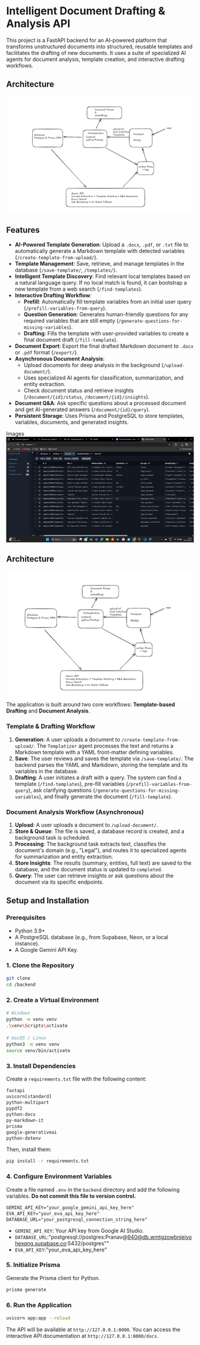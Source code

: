 # Intelligent Document Drafting & Analysis API

This project is a FastAPI backend for an AI-powered platform that transforms unstructured documents into structured, reusable templates and facilitates the drafting of new documents. It uses a suite of specialized AI agents for document analysis, template creation, and interactive drafting workflows.

## Architecture

![alt text](image-3.png)

## Features

- **AI-Powered Template Generation**: Upload a `.docx`, `.pdf`, or `.txt` file to automatically generate a Markdown template with detected variables (`/create-template-from-upload/`).
- **Template Management**: Save, retrieve, and manage templates in the database (`/save-template/`, `/templates/`).
- **Intelligent Template Discovery**: Find relevant local templates based on a natural language query. If no local match is found, it can bootstrap a new template from a web search (`/find-templates`).
- **Interactive Drafting Workflow**:
    - **Prefill**: Automatically fill template variables from an initial user query (`/prefill-variables-from-query`).
    - **Question Generation**: Generates human-friendly questions for any required variables that are still empty (`/generate-questions-for-missing-variables`).
    - **Drafting**: Fills the template with user-provided variables to create a final document draft (`/fill-template`).
- **Document Export**: Export the final drafted Markdown document to `.docx` or `.pdf` format (`/export/`).
- **Asynchronous Document Analysis**:
    - Upload documents for deep analysis in the background (`/upload-document/`).
    - Uses specialized AI agents for classification, summarization, and entity extraction.
    - Check document status and retrieve insights (`/document/{id}/status`, `/document/{id}/insights`).
- **Document Q&A**: Ask specific questions about a processed document and get AI-generated answers (`/document/{id}/query`).
- **Persistent Storage**: Uses Prisma and PostgreSQL to store templates, variables, documents, and generated insights.

Images
![alt text](image.png)

## Architecture

![alt text](image-2.png)
The application is built around two core workflows: **Template-based Drafting** and **Document Analysis**.

### Template & Drafting Workflow
1.  **Generation**: A user uploads a document to `/create-template-from-upload/`. The `Templatizer` agent processes the text and returns a Markdown template with a YAML front-matter defining variables.
2.  **Save**: The user reviews and saves the template via `/save-template/`. The backend parses the YAML and Markdown, storing the template and its variables in the database.
3.  **Drafting**: A user initiates a draft with a query. The system can find a template (`/find-templates`), pre-fill variables (`/prefill-variables-from-query`), ask clarifying questions (`/generate-questions-for-missing-variables`), and finally generate the document (`/fill-template`).

### Document Analysis Workflow (Asynchronous)
1.  **Upload**: A user uploads a document to `/upload-document/`.
2.  **Store & Queue**: The file is saved, a database record is created, and a background task is scheduled.
3.  **Processing**: The background task extracts text, classifies the document's domain (e.g., "Legal"), and routes it to specialized agents for summarization and entity extraction.
4.  **Store Insights**: The results (summary, entities, full text) are saved to the database, and the document status is updated to `completed`.
5.  **Query**: The user can retrieve insights or ask questions about the document via its specific endpoints.

## Setup and Installation

### Prerequisites

- Python 3.9+
- A PostgreSQL database (e.g., from Supabase, Neon, or a local instance).
- A Google Gemini API Key.

### 1. Clone the Repository

```bash
git clone 
cd /backend
```

### 2. Create a Virtual Environment

```bash
# Windows
python -m venv venv
.\venv\Scripts\activate

# macOS / Linux
python3 -m venv venv
source venv/bin/activate
```

### 3. Install Dependencies

Create a `requirements.txt` file with the following content:

```
fastapi
uvicorn[standard]
python-multipart
pypdf2
python-docx
py-markdown-it
prisma
google-generativeai
python-dotenv
```

Then, install them:

```bash
pip install -r requirements.txt
```

### 4. Configure Environment Variables

Create a file named `.env` in the `backend` directory and add the following variables. **Do not commit this file to version control.**

```properties
GEMINI_API_KEY="your_google_gemini_api_key_here"
EVA_API_KEY="your_eva_api_key_here"
DATABASE_URL="your_postgresql_connection_string_here"
```

- `GEMINI_API_KEY`: Your API key from Google AI Studio.
- `DATABASE_URL`:"postgresql://postgres:Pranav@940@db.wmtgzowbnjeiyohexqng.supabase.co:5432/postgres""
- `EVA_API_KEY`:"your_eva_api_key_here"


### 5. Initialize Prisma

Generate the Prisma client for Python.

```bash
prisma generate
```

### 6. Run the Application

```bash
uvicorn app:app --reload
```

The API will be available at `http://127.0.0.1:8000`. You can access the interactive API documentation at `http://127.0.0.1:8000/docs`.